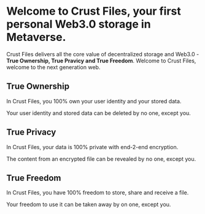 

# Welcome to Crust Files, your first personal Web3.0 storage in Metaverse.

Crust Files delivers all the core value of decentralized storage and Web3.0 - **True Ownership, True Pravicy and True Freedom**. Welcome to Crust Files, welcome to the next generation web.  

## True Ownership 

In Crust Files, you 100% own your user identity and your stored data.   

Your user identity and stored data can be deleted by no one, except you.  

## True Privacy

In Crust Files, your data is 100% private with end-2-end encryption.  

The content from an encrypted file can be revealed by no one, except you.  

## True Freedom  

In Crust Files, you have 100% freedom to store, share and receive a file.  

Your freedom to use it can be taken away by on one, except you.

